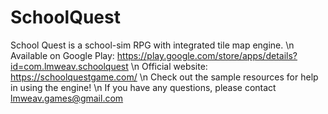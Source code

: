# SchoolQuest
School Quest is a school-sim RPG with integrated tile map engine.
\n
Available on Google Play: https://play.google.com/store/apps/details?id=com.lmweav.schoolquest
\n
Official website: https://schoolquestgame.com/
\n
Check out the sample resources for help in using the engine!
\n
If you have any questions, please contact lmweav.games@gmail.com
